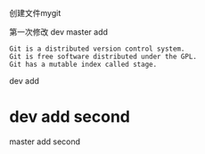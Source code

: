 
创建文件mygit

第一次修改
dev
master add

```
Git is a distributed version control system.
Git is free software distributed under the GPL.
Git has a mutable index called stage.
```

dev add

dev add second
=======
master add second
